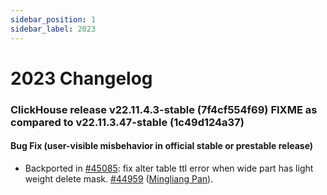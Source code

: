 ```yaml
---
sidebar_position: 1
sidebar_label: 2023
---
```


# 2023 Changelog

### ClickHouse release v22.11.4.3-stable (7f4cf554f69) FIXME as compared to v22.11.3.47-stable (1c49d124a37)

#### Bug Fix (user-visible misbehavior in official stable or prestable release)

* Backported in [#45085](https://github.com/ClickHouse/ClickHouse/issues/45085): fix alter table ttl error when wide part has light weight delete mask. [#44959](https://github.com/ClickHouse/ClickHouse/pull/44959) ([Mingliang Pan](https://github.com/liangliangpan)).

